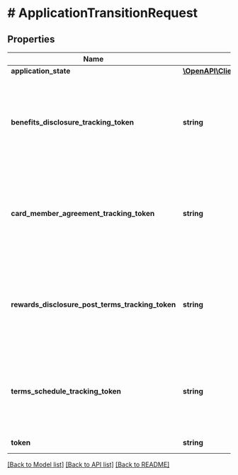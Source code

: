 # # ApplicationTransitionRequest

## Properties

Name | Type | Description | Notes
------------ | ------------- | ------------- | -------------
**application_state** | [**\OpenAPI\Client\Model\ApplicationResourceState**](ApplicationResourceState.md) |  |
**benefits_disclosure_tracking_token** | **string** | The tracking token of the Benefits Disclosure.  This is the &#x60;tracking_token&#x60; returned in the &#x60;BENEFITS_DISCLOSURE&#x60; object when sending a &#x60;GET&#x60; request to the &#x60;/credit/applications/files&#x60; endpoint before the user makes a decision on their approved application.  Required if transitioning application state to &#x60;ACCEPTED&#x60; | [optional]
**card_member_agreement_tracking_token** | **string** | The tracking token of the Card Member Agreement.  This is the &#x60;tracking_token&#x60; returned in the &#x60;CARD_MEMBER_AGREEMENT&#x60; object when sending a &#x60;GET&#x60; request to the &#x60;/credit/applications/files&#x60; endpoint before the user makes a decision on their approved application.  Required if transitioning application state to &#x60;ACCEPTED&#x60; | [optional]
**rewards_disclosure_post_terms_tracking_token** | **string** | The tracking token of the Rewards Disclosure Post-terms.  This is the &#x60;tracking_token&#x60; returned in the &#x60;REWARDS_DISCLOSURE_POST_TERMS&#x60; object when sending a &#x60;GET&#x60; request to the &#x60;/credit/applications/files&#x60; endpoint before the user makes a decision on their approved application.  Required if transitioning application state to &#x60;ACCEPTED&#x60; | [optional]
**terms_schedule_tracking_token** | **string** | The tracking token of the Terms Schedule.  This is the &#x60;tracking_token&#x60; returned in the &#x60;TERMS_SCHEDULE&#x60; object when sending a &#x60;GET&#x60; request to the &#x60;/credit/applications/files&#x60; endpoint before the user makes a decision on their approved application.  Required if transitioning application state to &#x60;ACCEPTED&#x60; | [optional]
**token** | **string** | Main identifier of the resource, also used as the idempotency key on the request. | [optional]

[[Back to Model list]](../../README.md#models) [[Back to API list]](../../README.md#endpoints) [[Back to README]](../../README.md)
